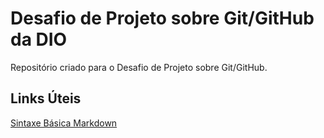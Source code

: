 # Desafio de Projeto sobre Git/GitHub da DIO
Repositório criado para o Desafio de Projeto sobre Git/GitHub.

## Links Úteis
[Sintaxe Básica Markdown](https://www.markdownguide.org/basic-syntax/)
